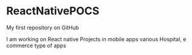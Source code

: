# ReactNativePOCS
My first repository on GitHub

I am working on React native Projects in mobile apps various Hospital, e commerce type of apps


